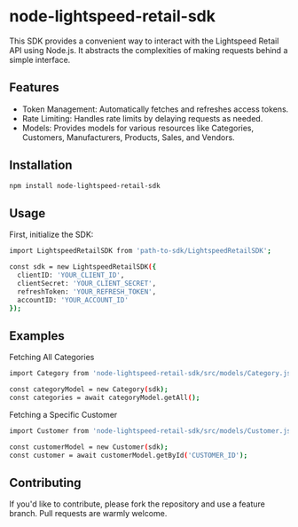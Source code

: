 # node-lightspeed-retail-sdk

This SDK provides a convenient way to interact with the Lightspeed Retail API using Node.js. It abstracts the complexities of making requests behind a simple interface.

## Features

- Token Management: Automatically fetches and refreshes access tokens.
- Rate Limiting: Handles rate limits by delaying requests as needed.
- Models: Provides models for various resources like Categories, Customers, Manufacturers, Products, Sales, and Vendors.

## Installation

```bash
npm install node-lightspeed-retail-sdk
```

## Usage

First, initialize the SDK:

```bash
import LightspeedRetailSDK from 'path-to-sdk/LightspeedRetailSDK';

const sdk = new LightspeedRetailSDK({
  clientID: 'YOUR_CLIENT_ID',
  clientSecret: 'YOUR_CLIENT_SECRET',
  refreshToken: 'YOUR_REFRESH_TOKEN',
  accountID: 'YOUR_ACCOUNT_ID'
});
```

## Examples

Fetching All Categories

```bash
import Category from 'node-lightspeed-retail-sdk/src/models/Category.js';

const categoryModel = new Category(sdk);
const categories = await categoryModel.getAll();
```

Fetching a Specific Customer

```bash
import Customer from 'node-lightspeed-retail-sdk/src/models/Customer.js';

const customerModel = new Customer(sdk);
const customer = await customerModel.getById('CUSTOMER_ID');
```

## Contributing

If you'd like to contribute, please fork the repository and use a feature branch. Pull requests are warmly welcome.
